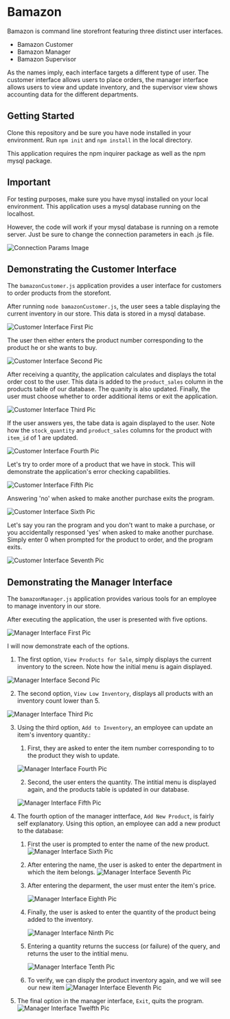 # Bamazon

Bamazon is command line storefront featuring three distinct user interfaces.

* Bamazon Customer
* Bamazon Manager
* Bamazon Supervisor

As the names imply, each interface targets a different type of user. The customer interface allows users to place orders, the manager interface allows users to view and update inventory, and the supervisor view shows accounting data for the different departments.

## Getting Started

Clone this repository and be sure you have node installed in your environment. Run `npm init` and `npm install` in the local directory.

This application requires the npm inquirer package as well as the npm mysql package.

## Important

For testing purposes, make sure you have mysql installed on your local environment.  This application uses a mysql database running on the localhost.

However, the code will work if your mysql database is running on a remote server.  Just be sure to change the connection parameters in each .js file.

![Connection Params Image](screenshots/connectionParams.png)

## Demonstrating the Customer Interface

The `bamazonCustomer.js` application provides a user interface for customers to order products from the storefont.

After running `node bamazonCustomer.js`, the user sees a table displaying the current inventory in our store.  This data is stored in a mysql database.

![Customer Interface First Pic](screenshots/customerFirst.png)

The user then either enters the product number corresponding to the product he or she wants to buy.

![Customer Interface Second Pic](screenshots/customerSecond.png)

After receiving a quantity, the application calculates and displays the total order cost to the user. This data is added to the `product_sales` column in the products table of our database.  The quanity is also updated.  Finally, the user must choose whether to order additional items or exit the application.

![Customer Interface Third Pic](screenshots/customerThird.png)

If the user answers yes, the tabe data is again displayed to the user. Note how the `stock_quantity` and `product_sales` columns for the product with `item_id` of 1 are updated.

![Customer Interface Fourth Pic](screenshots/customerFourth.png)

Let's try to order more of a product that we have in stock.  This will demonstrate the application's error checking capabilities.

![Customer Interface Fifth Pic](screenshots/customerFifth.png)

Answering 'no' when asked to make another purchase exits the program.

![Customer Interface Sixth Pic](screenshots/customerSixth.png)

Let's say you ran the program and you don't want to make a purchase, or you accidentally responsed 'yes' when asked to make another purchase. Simply enter 0 when prompted for the product to order, and the program exits.

![Customer Interface Seventh Pic](screenshots/customerSeventh.png)


## Demonstrating the Manager Interface

The `bamazonManager.js` application provides various tools for an employee to manage inventory in our store. 

After executing the application, the user is presented with five options.

![Manager Interface First Pic](screenshots/managerFirst.png)

I will now demonstrate each of the options.  

1. The first option, `View Products for Sale`, simply displays the current inventory to the screen. Note how the initial menu is again displayed.

![Manager Interface Second Pic](screenshots/managerSecond.png)

2. The second option, `View Low Inventory`, displays all products with an inventory count lower than 5.

![Manager Interface Third Pic](screenshots/managerThird.png)

3. Using the third option, `Add to Inventory`, an employee can update an item's inventory quantity.:  
    1. First, they are asked to enter the item number corresponding to to the product they wish to update.

    ![Manager Interface Fourth Pic](screenshots/managerFourth.png)

    2. Second, the user enters the quantity. The intitial menu is displayed again, and the products table is updated in our database.

    ![Manager Interface Fifth Pic](screenshots/managerFifth.png)

4. The fourth option of the manager intterface, `Add New Product`, is fairly self explanatory.  Using this option, an employee can add a new product to the database:
    1. First the user is prompted to enter the name of the new product. 
        ![Manager Interface Sixth Pic](screenshots/managerSixth.png)
    
    2. After entering the name, the user is asked to enter the department in which the item belongs.
        ![Manager Interface Seventh Pic](screenshots/managerSeventh.png)

    3. After entering the deparment, the user must enter the item's price.

        ![Manager Interface Eighth Pic](screenshots/managerEighth.png)

    4. Finally, the user is asked to enter the quantity of the product being added to the inventory.

        ![Manager Interface Ninth Pic](screenshots/managerNinth.png)

    5. Entering a quantity returns the success (or failure) of the query, and returns the user to the intitial menu.

        ![Manager Interface Tenth Pic](screenshots/managerTenth.png)

    6. To verify, we can disply the product inventory again, and we will see our new item
        ![Manager Interface Eleventh Pic](screenshots/managerEleventh.png)

5. The final option in the manager interface, `Exit`, quits the program.
    ![Manager Interface Twelfth Pic](screenshots/managerTwelfth.png)